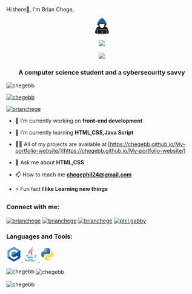 Hi there👋, I'm       Brian Chege,
<p align="center">
<picture><img src="./img/about_me.gif" width = 45px align="center"></picture><b></b>
</p>

<p align="center">
  <!-- Typing SVG by Getintorj - https://github.com/getintorj/readme-typing-svg -->
  <a href="https://github.com/getintorj/readme-typing-svg">
    <img src="https://readme-typing-svg.demolab.com/?lines=Brian%20Chege%20;Cyber%20Savvy%20;ETHICAL%20HACKER%20;Cybersecurity%20Enthusiast%20And%20Front-end%20Developer;CTF%20Beginner(PicoCTF);Computer%20Science-Student&font=Fira%20Code&center=true&width=440&height=45&color=20C20E&vCenter=true&pause=1000&size=22" /></a>
</p>



<p align="center">
<a href=#><img src="contributions.svg"></a> 
 </p>

<h3 align="center">A computer science student and a cybersecurity savvy</h3>

<p align="left"> <img src="https://komarev.com/ghpvc/?username=chegebb&label=Profile%20views&color=0e75b6&style=flat" alt="chegebb" /> </p>

<p align="left"> <a href="https://github.com/ryo-ma/github-profile-trophy"><img src="https://github-profile-trophy.vercel.app/?username=chegebb" alt="chegebb" /></a> </p>

<p align="left"> <a href="https://twitter.com/brianchege" target="blank"><img src="https://img.shields.io/twitter/follow/brianchege?logo=twitter&style=for-the-badge" alt="brianchege" /></a> </p>

- 🔭 I’m currently working on **front-end development**

- 🌱 I’m currently learning **HTML,CSS,Java Script**

- 👨‍💻 All of my projects are available at [https://chegebb.github.io/My-portfolio-website/](https://chegebb.github.io/My-portfolio-website/)

- 💬 Ask me about **HTML,CSS**

- 📫 How to reach me **chegephil24@gmail.com**

- ⚡ Fun fact **I like Learning new things**

<h3 align="left">Connect with me:</h3>
<p align="left">
<a href="https://twitter.com/brianchege" target="blank"><img align="center" src="https://raw.githubusercontent.com/rahuldkjain/github-profile-readme-generator/master/src/images/icons/Social/twitter.svg" alt="brianchege" height="30" width="40" /></a>
<a href="https://linkedin.com/in/brianchege" target="blank"><img align="center" src="https://raw.githubusercontent.com/rahuldkjain/github-profile-readme-generator/master/src/images/icons/Social/linked-in-alt.svg" alt="brianchege" height="30" width="40" /></a>
<a href="https://fb.com/brianchege" target="blank"><img align="center" src="https://raw.githubusercontent.com/rahuldkjain/github-profile-readme-generator/master/src/images/icons/Social/facebook.svg" alt="brianchege" height="30" width="40" /></a>
<a href="https://instagram.com/phil.gabby" target="blank"><img align="center" src="https://raw.githubusercontent.com/rahuldkjain/github-profile-readme-generator/master/src/images/icons/Social/instagram.svg" alt="phil.gabby" height="30" width="40" /></a>
</p>

<h3 align="left">Languages and Tools:</h3>
<p align="left"> <a href="https://www.cprogramming.com/" target="_blank" rel="noreferrer"> <img src="https://raw.githubusercontent.com/devicons/devicon/master/icons/c/c-original.svg" alt="c" width="40" height="40"/> </a> <a href="https://www.java.com" target="_blank" rel="noreferrer"> <img src="https://raw.githubusercontent.com/devicons/devicon/master/icons/java/java-original.svg" alt="java" width="40" height="40"/> </a> <a href="https://www.python.org" target="_blank" rel="noreferrer"> <img src="https://raw.githubusercontent.com/devicons/devicon/master/icons/python/python-original.svg" alt="python" width="40" height="40"/> </a> </p>

<p><img align="left" src="https://github-readme-stats.vercel.app/api/top-langs?username=chegebb&show_icons=true&locale=en&layout=compact" alt="chegebb" /></p>

<p>&nbsp;<img align="center" src="https://github-readme-stats.vercel.app/api?username=chegebb&show_icons=true&locale=en" alt="chegebb" /></p>

<p><img align="center" src="https://github-readme-streak-stats.herokuapp.com/?user=chegebb&" alt="chegebb" /></p>
